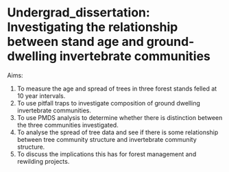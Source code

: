 # Undergrad_dissertation: Investigating the relationship between stand age and ground-dwelling invertebrate communities
Aims:
  1. To measure the age and spread of trees in three forest stands felled at 10 year intervals.
  2. To use pitfall traps to investigate composition of ground dwelling invertebrate communities. 
  3. To use PMDS analysis to determine whether there is distinction between the three communities investigated.
  4. To analyse the spread of tree data and see if there is some relationship between tree community structure and invertebrate community structure.
  5. To discuss the implications this has for forest management and rewilding projects.


